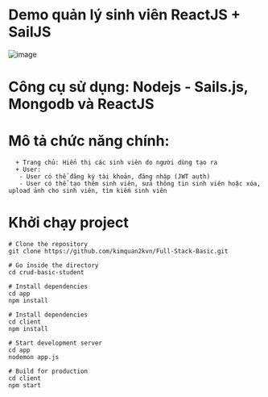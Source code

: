 # Demo quản lý sinh viên ReactJS + SailJS
![image](https://user-images.githubusercontent.com/54978467/187653800-0399a66b-cdda-42eb-bfa7-c2023a8d1208.png)

# Công cụ sử dụng: Nodejs - Sails.js, Mongodb và ReactJS

# Mô tả chức năng chính:
```
  + Trang chủ: Hiển thị các sinh viên do người dùng tạo ra
  + User:
   - User có thể đăng ký tài khoản, đăng nhập (JWT auth)
   - User có thể tạo thêm sinh viên, sửa thông tin sinh viên hoặc xóa, upload ảnh cho sinh viên, tìm kiếm sinh viên
```

# Khởi chạy project
```
# Clone the repository
git clone https://github.com/kimquan2kvn/Full-Stack-Basic.git

# Go inside the directory
cd crud-basic-student

# Install dependencies
cd app
npm install

# Install dependencies
cd client
npm install

# Start development server
cd app
nodemon app.js

# Build for production
cd client
npm start
```
